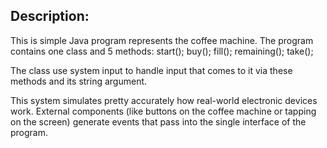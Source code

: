 ## Description: 

This is simple Java program represents the coffee machine. The program contains one class and 5 methods: start(); buy(); fill(); remaining(); take();


The class use system input to handle input that comes to it via these methods and its string argument.

This system simulates pretty accurately how real-world electronic devices work. External components (like buttons on the coffee machine or tapping on the screen) generate events that pass into the single interface of the program.
